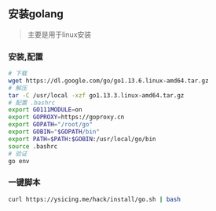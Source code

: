 ## 安装golang

> 主要是用于linux安装


### 安装,配置

```bash
# 下载
wget https://dl.google.com/go/go1.13.6.linux-amd64.tar.gz
# 解压
tar -C /usr/local -xzf go1.13.3.linux-amd64.tar.gz
# 配置 .bashrc
export GO111MODULE=on
export GOPROXY=https://goproxy.cn
export GOPATH="/root/go"
export GOBIN="$GOPATH/bin"
export PATH=$PATH:$GOBIN:/usr/local/go/bin
source .bashrc
# 验证
go env
```

### 一键脚本

```bash
curl https://ysicing.me/hack/install/go.sh | bash
```